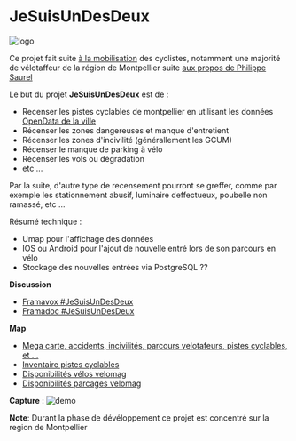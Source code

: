 # JeSuisUnDesDeux

![logo](https://gitlab.com/JeSuisUnDesDeux/jesuisundesdeux/raw/master/logo.jpg)

Ce projet fait suite [à la mobilisation](https://twitter.com/hashtag/jesuisundesdeux?f=tweets) des cyclistes, notamment une majorité de vélotaffeur de la région de Montpellier suite [aux propos de Philippe Saurel](https://www.youtube.com/watch?v=pbG00kJqD1Q&feature=youtu.be&t=78)


Le but du projet **JeSuisUnDesDeux** est de :

- Recenser les pistes cyclables de montpellier en utilisant les données [OpenData de la ville](http://data.montpellier3m.fr/dataset/pistes-cyclables-ville-de-montpellier)
- Récenser les zones dangereuses et manque d'entretient
- Récenser les zones d'incivilité (générallement les GCUM)
- Récenser le manque de parking à vélo
- Récenser les vols ou dégradation
- etc ...
 

Par la suite, d'autre type de recensement pourront se greffer, comme par exemple les stationnement abusif, luminaire deffectueux, poubelle non ramassé, etc ...

Résumé technique :
- Umap pour l'affichage des données
- IOS ou Android pour l'ajout de nouvelle entré lors de son parcours en vélo
- Stockage des nouvelles entrées via PostgreSQL ??

**Discussion**
 - [Framavox #JeSuisUnDesDeux](https://framavox.org/invitations/7add865131fcb02384c3)
 - [Framadoc #JeSuisUnDesDeux](https://mypads.framapad.org/p/lestaches-mr7ulm7z8)

**Map**
 - [Mega carte, accidents, incivilités, parcours velotafeurs, pistes cyclables, et ...](https://umap.openstreetmap.fr/en/map/jesuisundesdeux_261253)
 - [Inventaire pistes cyclables](http://umap.openstreetmap.fr/fr/map/test-details-voies-cyclables-montpellier_267128)
 - [Disponibilités vélos velomag](https://umap.openstreetmap.fr/en/map/velomag-velos-disponibles_262046)
 - [Disponibilités parcages velomag](https://umap.openstreetmap.fr/en/map/velomag-parcages-disponibles_262076)

**Capture** : ![demo](https://gitlab.com/JeSuisUnDesDeux/jesuisundesdeux/raw/master/demo.png)

**Note**: Durant la phase de dévéloppement ce projet est concentré sur la region de Montpellier